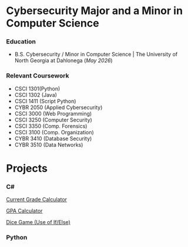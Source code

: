 # Cybersecurity Major and a Minor in Computer Science

### Education
- B.S. Cybersecurity / Minor in Computer Science | The University of North Georgia at Dahlonega  (_May 2026_)


### Relevant Coursework
- CSCI 1301(Python) 
- CSCI 1302 (Java)
- CSCI 1411 (Script Python) 
- CYBR 2050 (Applied Cybersecurity)
- CSCI 3000 (Web Programming) 
- CSCI 3250 (Computer Security)
- CSCI 3350 (Comp. Forensics) 
- CSCI 3100 (Comp. Organization)
- CYBR 3410 (Database Security) 
- CYBR 3510 (Data Networks)

# Projects
### C# 
[Current Grade Calculator](https://gist.github.com/tory-cmd/95e92dc4d3f1d32476cff131de991f50)

[GPA Calculator](https://gist.github.com/tory-cmd/96fc1218f241e127fb13d4f0c79e34c6)

[Dice Game (Use of If/Else)](https://gist.github.com/tory-cmd/a6e542e3e50ef51c13287c2cb52ec2de)

### Python



